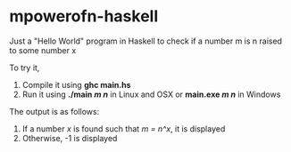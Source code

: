 # mpowerofn-haskell
Just a "Hello World" program in Haskell to check if a number m is n raised to some number x

To try it,
1. Compile it using **ghc main.hs**
2. Run it using **./main _m_ _n_** in Linux and OSX or **main.exe _m_ _n_** in Windows

The output is as follows:
1. If a number *x* is found such that *m = n^x*, it is displayed
2. Otherwise, -1 is displayed
